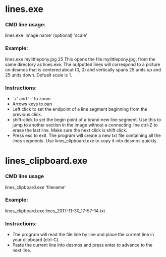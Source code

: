 # lines.exe

### CMD line usage: 
lines.exe 'image name' (optional) 'scale'

### Example: 
lines.exe mylittlepony.jpg 25
This opens the file mylittlepony.jpg, from the same directory as lines.exe.
The outputted lines will correspond to a picture on desmos that is centered about (0, 0) 
and vertically spans 25 units up and 25 units down.
Defualt scale is 1.

### Instructions:
+ '+' and '-' to zoom
+ Arrows keys to pan
+ Left click to set the endpoint of a line segment beginning from the previous click.
+ shift-click to set the begin point of a brand new line segment. Use this to jump
to another section in the image without a connecting line
ctrl-Z to erase the last line. Make sure the next click is shift click.
+ Press esc to exit. The program will create a new txt file containing all the
lines segments. Use lines_clipboard.exe to copy it into desmos quickly.

# lines_clipboard.exe
### CMD line usage
lines_clipboard.exe 'filename'

### Example: 
lines_clipboard.exe lines_2017-11-30_17-57-14.txt

### Instructions:
+ The program will read the file line by line and place the current line in your clipboard (ctrl-C).
+ Paste the current line into desmos and press enter to advance to the next line.
